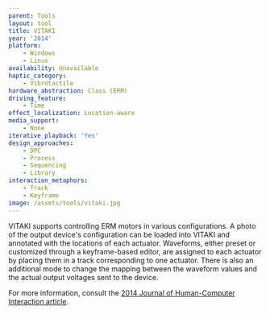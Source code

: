 ```yaml
---
parent: Tools
layout: tool
title: VITAKI
year: '2014'
platform:
    - Windows
    - Linux
availability: Unavailable
haptic_category:
    - Vibrotactile
hardware_abstraction: Class (ERM)
driving_feature:
    - Time
effect_localization: Location-aware
media_support:
    - None
iterative_playback: 'Yes'
design_approaches:
    - DPC
    - Process
    - Sequencing
    - Library
interaction_metaphors:
    - Track
    - Keyframe
image: /assets/tools/vitaki.jpg
---
```

VITAKI supports controlling ERM motors in various configurations.
A photo of the output device's configuration can be loaded into VITAKI and annotated with the locations of each actuator.
Waveforms, either preset or customized through a keyframe-based editor, are assigned to each actuator by placing them in a track corresponding to one actuator.
There is also an additional mode to change the mapping between the waveform values and the actual output voltages sent to the device.

For more information, consult the [2014 Journal of Human-Computer Interaction article](https://doi.org/10.1080/10447318.2014.941272).
